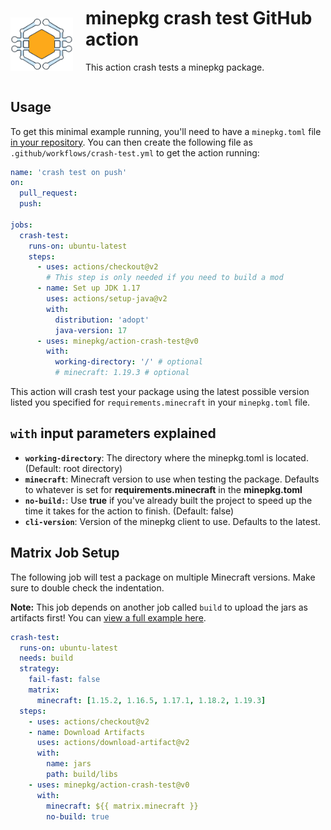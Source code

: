 <div style="display: flex; margin: 10px 0 20px">
  <img align="left" width="100" src="./assets/crashtest-logo.svg" alt="minepkg" style="margin-right: 20px; align-self: center"/>
  <div>
    <h1 style="margin-top: 0; font-size: 28px; text-decoration: none">minepkg crash test GitHub action</h1>
    <p>This action crash tests a minepkg package.</p>
  </div>
</div>


## Usage

To get this minimal example running, you'll need to have a `minepkg.toml` file [in your repository](https://minepkg.io/docs/install).
You can then create the following file as `.github/workflows/crash-test.yml` to get the action running:

```yaml
name: 'crash test on push'
on: 
  pull_request:
  push:

jobs:
  crash-test:
    runs-on: ubuntu-latest
    steps:
      - uses: actions/checkout@v2
        # This step is only needed if you need to build a mod
      - name: Set up JDK 1.17
        uses: actions/setup-java@v2
        with:
          distribution: 'adopt'
          java-version: 17
      - uses: minepkg/action-crash-test@v0
        with:
          working-directory: '/' # optional
          # minecraft: 1.19.3 # optional
```

This action will crash test your package using the latest possible version listed you specified for `requirements.minecraft` in your `minepkg.toml` file.

## `with` input parameters explained

- **`working-directory`**: The directory where the minepkg.toml is located. (Default: root directory)
- **`minecraft`**: Minecraft version to use when testing the package. Defaults to whatever is set for **requirements.minecraft** in the **minepkg.toml**
- **`no-build:`**: Use **true** if you've already built the project to speed up the time it takes for the action to finish. (Default: false)
- **`cli-version`**: Version of the minepkg client to use. Defaults to the latest.

## Matrix Job Setup

The following job will test a package on multiple Minecraft versions.
Make sure to double check the indentation.

**Note:** This job depends on another job called `build` to upload the jars as artifacts first!
You can [view a full example here](https://github.com/minepkg/companion-fabric/blob/main/.github/workflows/build-and-test.yml).

```yaml
crash-test:
  runs-on: ubuntu-latest
  needs: build
  strategy:
    fail-fast: false
    matrix:
      minecraft: [1.15.2, 1.16.5, 1.17.1, 1.18.2, 1.19.3]
  steps:
    - uses: actions/checkout@v2
    - name: Download Artifacts
      uses: actions/download-artifact@v2
      with:
        name: jars
        path: build/libs
    - uses: minepkg/action-crash-test@v0
      with:
        minecraft: ${{ matrix.minecraft }}
        no-build: true
```
